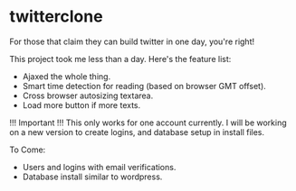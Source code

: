 twitterclone
============

For those that claim they can build twitter in one day, you're right!

This project took me less than a day. Here's the feature list:

* Ajaxed the whole thing.
* Smart time detection for reading (based on browser GMT offset).
* Cross browser autosizing textarea.
* Load more button if more texts.

!!! Important !!!
This only works for one account currently. 
I will be working on a new version to create logins, and database setup in install files.

To Come:
* Users and logins with email verifications.
* Database install similar to wordpress.
